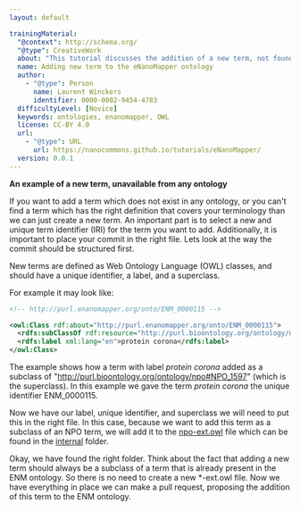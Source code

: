 ```yaml
---
layout: default

trainingMaterial:
  "@context": http://schema.org/
  "@type": CreativeWork
  about: "This tutorial discusses the addition of a new term, not found in any other ontology, to the eNanoMapper ontology."
  name: Adding new term to the eNanoMapper ontology
  author:
    - "@type": Person
      name: Laurent Winckers
      identifier: 0000-0002-9454-4783
  difficultyLevel: [Novice]
  keywords: ontologies, enanomapper, OWL
  license: CC-BY 4.0
  url:
    - "@type": URL
      url: https://nanocommons.github.io/tutorials/eNanoMapper/
  version: 0.0.1
---
```



**An example of a new term, unavailable from any ontology**

If you want to add a term which does not exist in any ontology, or you can't find a term which has the right definition that covers your terminology than we can just create a new term. An important part is to select a new and unique term identifier (IRI) for the term you want to add. Additionally, it is important to place your commit in the right file. Lets look at the way the commit should be structured first.

New terms are defined as Web Ontology Language (OWL) classes, and should have a unique identifier, a label, and a superclass. 

For example it may look like:

```xml
<!-- http://purl.enanomapper.org/onto/ENM_0000115 -->

<owl:Class rdf:about="http://purl.enanomapper.org/onto/ENM_0000115">
  <rdfs:subClassOf rdf:resource="http://purl.bioontology.org/ontology/npo#NPO_1597"/>
  <rdfs:label xml:lang="en">protein corona</rdfs:label>
</owl:Class>
```

The example shows how a term with label _protein corona_ added as a subclass of "http://purl.bioontology.org/ontology/npo#NPO_1597" (which is the superclass). In this example we gave the term _protein corona_ the unique identifier ENM_0000115.

Now we have our label, unique identifier, and superclass we will need to put this in the right file. In this case, because we want to add this term as a subclass of an NPO term, we will add it to the [npo-ext.owl](https://github.com/enanomapper/ontologies/blob/master/internal/npo-ext.owl) file which can be found in the [internal](https://github.com/enanomapper/ontologies/tree/master/internal) folder. 

Okay, we have found the right folder. Think about the fact that adding a new term should always be a subclass of a term that is already present in the ENM ontology. So there is no need to create a new *-ext.owl file. Now we have everything in place we can make a pull request, proposing the addition of this term to the ENM ontology. 
